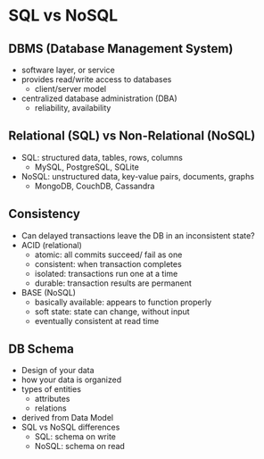# SQL vs NoSQL

## DBMS (Database Management System)
- software layer, or service
- provides read/write access to databases
    - client/server model
- centralized database administration (DBA)
    - reliability, availability

## Relational (SQL) vs Non-Relational (NoSQL)
- SQL: structured data, tables, rows, columns
    - MySQL, PostgreSQL, SQLite
- NoSQL: unstructured data, key-value pairs, documents, graphs
    - MongoDB, CouchDB, Cassandra

## Consistency
- Can delayed transactions leave the DB in an inconsistent state?
- ACID (relational)
    - atomic: all commits succeed/ fail as one
    - consistent: when transaction completes
    - isolated: transactions run one at a time
    - durable: transaction results are permanent
- BASE (NoSQL)
    - basically available: appears to function properly
    - soft state: state can change, without input
    - eventually consistent at read time

## DB Schema
- Design of your data
- how your data is organized
- types of entities
    - attributes
    - relations
- derived from Data Model
- SQL vs NoSQL differences
    - SQL: schema on write
    - NoSQL: schema on read